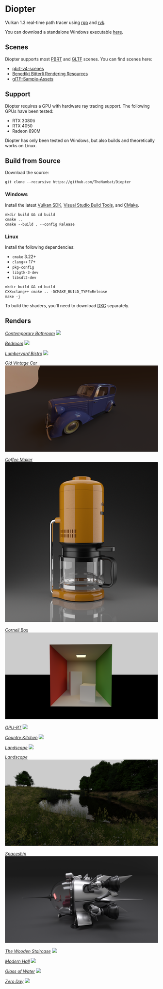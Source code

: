 
# Diopter

Vulkan 1.3 real-time path tracer using [rpp](https://github.com/TheNumbat/rpp) and [rvk](https://github.com/TheNumbat/rvk).

You can download a standalone Windows executable [here](https://github.com/TheNumbat/Diopter/releases/download/v0.1/Diopter.exe).

## Scenes

Diopter supports most [PBRT](https://pbr-book.org/4ed/contents) and [GLTF](https://www.khronos.org/glTF) scenes.
You can find scenes here:

- [pbrt-v4-scenes](https://github.com/mmp/pbrt-v4-scenes)
- [Benedikt Bitterli Rendering Resources](https://benedikt-bitterli.me/resources/)
- [glTF-Sample-Assets](https://github.com/KhronosGroup/glTF-Sample-Assets)

## Support

Diopter requires a GPU with hardware ray tracing support.
The following GPUs have been tested:

- RTX 3080ti
- RTX 4050
- Radeon 890M

Diopter has only been tested on Windows, but also builds and theoretically works on Linux.

## Build from Source

Download the source:
```
git clone --recursive https://github.com/TheNumbat/Diopter
```

### Windows

Install the latest [Vulkan SDK](https://vulkan.lunarg.com/), [Visual Studio Build Tools](https://visualstudio.microsoft.com/downloads/?q=build+tools), and [CMake](https://cmake.org/download/).

```
mkdir build && cd build
cmake ..
cmake --build . --config Release
```

### Linux

Install the following dependencies:

- `cmake` 3.22+
- `clang++` 17+
- `pkg-config`
- `libgtk-3-dev`
- `libsdl2-dev`

```
mkdir build && cd build
CXX=clang++ cmake .. -DCMAKE_BUILD_TYPE=Release
make -j
```

To build the shaders, you'll need to download [DXC](https://github.com/microsoft/DirectXShaderCompiler/releases) separately.

## Renders

[_Contemporary Bathroom_](https://benedikt-bitterli.me/resources/)
![](renders/bathroom.png)

[_Bedroom_](https://benedikt-bitterli.me/resources/)
![](renders/bedroom.png)

[_Lumberyard Bistro_](https://developer.nvidia.com/orca/amazon-lumberyard-bistro)
![](renders/bistro.png)

[_Old Vintage Car_](https://benedikt-bitterli.me/resources/)
![](renders/car.png)

[_Coffee Maker_](https://benedikt-bitterli.me/resources/)
![](renders/coffee.png)

[_Cornell Box_](https://benedikt-bitterli.me/resources/)
![](renders/cornell.png)

[_GPU-RT_](https://github.com/TheNumbat/GPU-RT)
![](renders/gears.png)

[_Country Kitchen_](https://benedikt-bitterli.me/resources/)
![](renders/kitchen.png)

[_Landscape_](https://github.com/mmp/pbrt-v4-scenes)
![](renders/landscape.png)

[_Landscape_](https://github.com/mmp/pbrt-v4-scenes)
![](renders/landscape2.png)

[_Spaceship_](https://benedikt-bitterli.me/resources/)
![](renders/spaceship.png)

[_The Wooden Staircase_](https://benedikt-bitterli.me/resources/)
![](renders/staircase.png)

[_Modern Hall_](https://benedikt-bitterli.me/resources/)
![](renders/staircase2.png)

[_Glass of Water_](https://benedikt-bitterli.me/resources/)
![](renders/water.png)

[_Zero Day_](https://github.com/mmp/pbrt-v4-scenes)
![](renders/zeroday.png)

